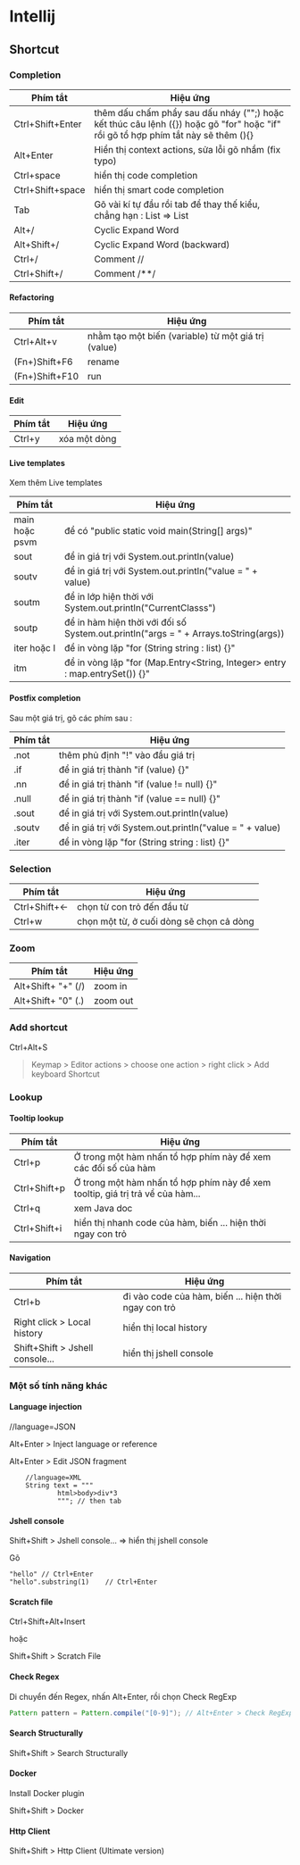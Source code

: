 # Intellij

## Shortcut

### Completion

| Phím tắt         | Hiệu ứng                                                                                                                          |
|------------------|-----------------------------------------------------------------------------------------------------------------------------------|
| Ctrl+Shift+Enter | thêm dấu chấm phẩy sau dấu nháy ("";) hoặc kết thúc câu lệnh ({}) hoặc gõ "for" hoặc "if" rồi gõ tổ hợp phím tắt này sẽ thêm (){} |
| Alt+Enter        | Hiển thị context actions, sửa lỗi gõ nhầm (fix typo)                                                                              |
| Ctrl+space       | hiển thị code completion                                                                                                          |
| Ctrl+Shift+space | hiển thị smart code completion                                                                                                    |
| Tab              | Gõ vài kí tự đầu rồi tab để thay thế kiểu, chẳng hạn : List<String> => List<Integer>                                              |
| Alt+/            | Cyclic Expand Word                                                                                                                |
| Alt+Shift+/      | Cyclic Expand Word (backward)                                                                                                     |
| Ctrl+/           | Comment //                                                                                                                        |
| Ctrl+Shift+/     | Comment /**/                                                                                                                      |

#### Refactoring

| Phím tắt       | Hiệu ứng                                            |
|----------------|-----------------------------------------------------|
| Ctrl+Alt+v     | nhằm tạo một biến (variable) từ một giá trị (value) |
| (Fn+)Shift+F6  | rename                                              |
| (Fn+)Shift+F10 | run                                                 |

#### Edit

| Phím tắt | Hiệu ứng     |
|----------|--------------|
| Ctrl+y   | xóa một dòng |

#### Live templates

Xem thêm Live templates

| Phím tắt       | Hiệu ứng                                                                             |
|----------------|--------------------------------------------------------------------------------------|
| main hoặc psvm | để có "public static void main(String[] args)"                                       |
| sout           | để in giá trị với System.out.println(value)                                          |
| soutv          | để in giá trị với System.out.println("value = " + value)                             |
| soutm          | để in lớp hiện thời với System.out.println("CurrentClasss")                          |
| soutp          | để in hàm hiện thời với đối số System.out.println("args = " + Arrays.toString(args)) |
| iter hoặc I    | để in vòng lặp "for (String string : list) {}"                                       |
| itm            | để in vòng lặp "for (Map.Entry<String, Integer> entry : map.entrySet()) {}"          |

#### Postfix completion

Sau một giá trị, gõ các phím sau :

| Phím tắt | Hiệu ứng                                                 |
|----------|----------------------------------------------------------|
| .not     | thêm phủ định "!" vào đầu giá trị                        | 
| .if      | để in giá trị thành "if (value) {}"                      | 
| .nn      | để in giá trị thành "if (value != null) {}"              |
| .null    | để in giá trị thành "if (value == null) {}"              |
| .sout    | để in giá trị với System.out.println(value)              |
| .soutv   | để in giá trị với System.out.println("value = " + value) |
| .iter    | để in vòng lặp "for (String string : list) {}"           | 

### Selection

| Phím tắt      | Hiệu ứng                                 |
|---------------|------------------------------------------|
| Ctrl+Shift+<- | chọn từ con trỏ đến đầu từ               |
| Ctrl+w        | chọn một từ, ở cuối dòng sẽ chọn cả dòng |

### Zoom

| Phím tắt           | Hiệu ứng |
|--------------------|----------|
| Alt+Shift+ "+" (/) | zoom in  |
| Alt+Shift+ "0" (.) | zoom out |

### Add shortcut

Ctrl+Alt+S
> Keymap > Editor actions > choose one action > right click > Add keyboard Shortcut

### Lookup

#### Tooltip lookup

| Phím tắt     | Hiệu ứng                                                                       |
|--------------|--------------------------------------------------------------------------------|
| Ctrl+p       | Ở trong một hàm nhấn tổ hợp phím này để xem các đối số của hàm                 |
| Ctrl+Shift+p | Ở trong một hàm nhấn tổ hợp phím này để xem tooltip, giá trị trả vể của hàm... |
| Ctrl+q       | xem Java doc                                                                   |
| Ctrl+Shift+i | hiển thị nhanh code của hàm, biến ... hiện thời ngay con trỏ                   |

#### Navigation

| Phím tắt                        | Hiệu ứng                                             |
|---------------------------------|------------------------------------------------------|
| Ctrl+b                          | đi vào code của hàm, biến ... hiện thời ngay con trỏ |
| Right click > Local history     | hiển thị local history                               |
| Shift+Shift > Jshell console... | hiển thị jshell console                              |

### Một số tính năng khác

#### Language injection

//language=JSON

Alt+Enter > Inject language or reference

Alt+Enter > Edit JSON fragment

````
    //language=XML
    String text = """
            html>body>div*3
            """; // then tab
````

#### Jshell console

Shift+Shift > Jshell console... => hiển thị jshell console

Gõ

````
"hello" // Ctrl+Enter
"hello".substring(1)    // Ctrl+Enter
````

#### Scratch file

Ctrl+Shift+Alt+Insert

hoặc

Shift+Shift > Scratch File

#### Check Regex

Di chuyển đến Regex, nhấn Alt+Enter, rồi chọn Check RegExp

````Java
Pattern pattern = Pattern.compile("[0-9]"); // Alt+Enter > Check RegExp
````

#### Search Structurally

Shift+Shift > Search Structurally

#### Docker

Install Docker plugin

Shift+Shift > Docker

#### Http Client

Shift+Shift > Http Client (Ultimate version)



